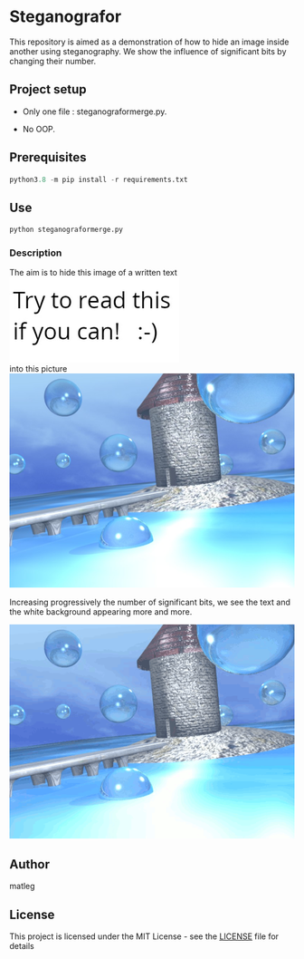 # Steganografor

This repository is aimed as a demonstration of how to hide an image inside another using steganography.
We show the influence of significant bits by changing their number.

## Project setup

- Only one file : steganograformerge.py.

- No OOP.


## Prerequisites

```python
python3.8 -m pip install -r requirements.txt
```

## Use

```python
python steganograformerge.py
```

### Description

The aim is to hide this image of a written text   
![this text](/text_foobar.jpg)  
into this picture 
![this image](/Tower.jpg)


Increasing progressively the number of significant bits, we see the text
and the white background appearing more and more.

![GIF](/animation_1_to_8_sb.gif)


## Author

matleg

## License

This project is licensed under the MIT License - see the [LICENSE](LICENSE) file for details

